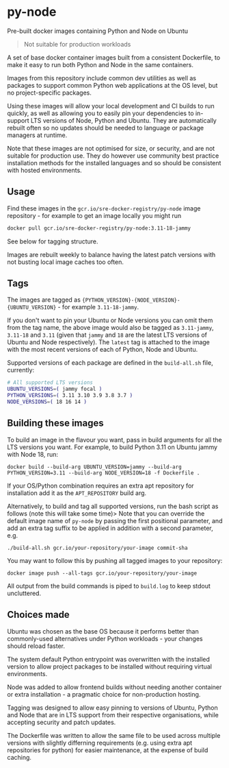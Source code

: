 # py-node

Pre-built docker images containing Python and Node on Ubuntu

> Not suitable for production workloads

A set of base docker container images built from a consistent Dockerfile, to make it easy to run both Python and Node in the same containers.

Images from this repository include common dev utilities as well as packages to support common Python web applications at the OS level, but no project-specific packages.

Using these images will allow your local development and CI builds to run quickly, as well as allowing you to easily pin your dependencies to in-support LTS versions of Node, Python and Ubuntu. They are automatically rebuilt often so no updates should be needed to language or package managers at runtime.

Note that these images are not optimised for size, or security, and are not suitable for production use. They do however use community best practice installation methods for the installed languages and so should be consistent with hosted environments.

## Usage

Find these images in the `gcr.io/sre-docker-registry/py-node` image repository - for example to get an image locally you might run

```sh
docker pull gcr.io/sre-docker-registry/py-node:3.11-18-jammy
```

See below for tagging structure.

Images are rebuilt weekly to balance having the latest patch versions with not busting local image caches too often.

## Tags

The images are tagged as `{PYTHON_VERSION}-{NODE_VERSION}-{UBUNTU_VERSION}` - for example `3.11-18-jammy`.

If you don't want to pin your Ubuntu or Node versions you can omit them from the tag name, the above image would also be tagged as `3.11-jammy`, `3.11-18` and `3.11` (given that `jammy` and `18` are the latest LTS versions of Ubuntu and Node respectively). The `latest` tag is attached to the image with the most recent versions of each of Python, Node and Ubuntu.

Supported versions of each package are defined in the `build-all.sh` file, currently:

```sh
# All supported LTS versions
UBUNTU_VERSIONS=( jammy focal )
PYTHON_VERSIONS=( 3.11 3.10 3.9 3.8 3.7 )
NODE_VERSIONS=( 18 16 14 )
```

## Building these images

To build an image in the flavour you want, pass in build arguments for all the LTS versions you want. For example, to build Python 3.11 on Ubuntu jammy with Node 18, run:

```
docker build --build-arg UBUNTU_VERSION=jammy --build-arg PYTHON_VERSION=3.11 --build-arg NODE_VERSION=18 -f Dockerfile .
```

If your OS/Python combination requires an extra apt repository for installation add it as the `APT_REPOSITORY` build arg.

Alternatively, to build and tag all supported versions, run the bash script as follows (note this will take some time)> Note that you can override the default image name of `py-node` by passing the first positional parameter, and add an extra tag suffix to be applied in addition with a second parameter, e.g.

```
./build-all.sh gcr.io/your-repository/your-image commit-sha
```

You may want to follow this by pushing all tagged images to your repository:

```
docker image push --all-tags gcr.io/your-repository/your-image
```

All output from the build commands is piped to `build.log` to keep stdout uncluttered.

## Choices made

Ubuntu was chosen as the base OS because it performs better than commonly-used alternatives under Python workloads - your changes should reload faster.

The system default Python entrypoint was overwritten with the installed version to allow project packages to be installed without requiring virtual environments.

Node was added to allow frontend builds without needing another container or extra installation - a pragmatic choice for non-production hosting.

Tagging was designed to allow easy pinning to versions of Ubuntu, Python and Node that are in LTS support from their respective organisations, while accepting security and patch updates.

The Dockerfile was written to allow the same file to be used across multiple versions with slightly differning requirements (e.g. using extra apt repositories for python) for easier maintenance, at the expense of build caching.
